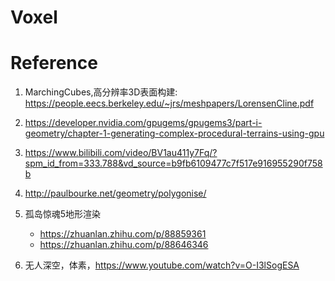 # Voxel

# Reference
1. MarchingCubes,高分辨率3D表面构建: https://people.eecs.berkeley.edu/~jrs/meshpapers/LorensenCline.pdf 
2. https://developer.nvidia.com/gpugems/gpugems3/part-i-geometry/chapter-1-generating-complex-procedural-terrains-using-gpu
2. https://www.bilibili.com/video/BV1au411y7Fq/?spm_id_from=333.788&vd_source=b9fb6109477c7f517e916955290f758b
2. http://paulbourke.net/geometry/polygonise/

3. 孤岛惊魂5地形渲染
    * https://zhuanlan.zhihu.com/p/88859361
    * https://zhuanlan.zhihu.com/p/88646346
4. 无人深空，体素，https://www.youtube.com/watch?v=O-I3lSogESA